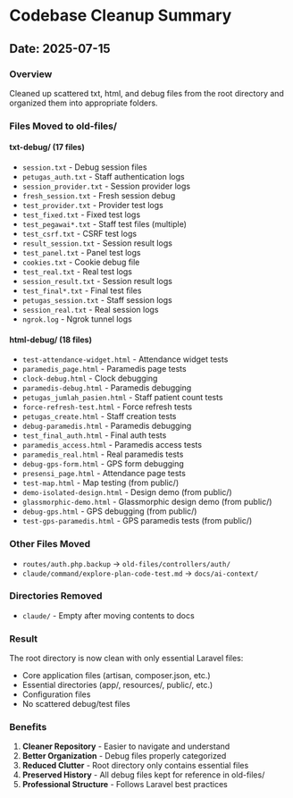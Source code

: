 # Codebase Cleanup Summary

## Date: 2025-07-15

### Overview
Cleaned up scattered txt, html, and debug files from the root directory and organized them into appropriate folders.

### Files Moved to old-files/

#### txt-debug/ (17 files)
- `session.txt` - Debug session files
- `petugas_auth.txt` - Staff authentication logs  
- `session_provider.txt` - Session provider logs
- `fresh_session.txt` - Fresh session debug
- `test_provider.txt` - Provider test logs
- `test_fixed.txt` - Fixed test logs
- `test_pegawai*.txt` - Staff test files (multiple)
- `test_csrf.txt` - CSRF test logs
- `result_session.txt` - Session result logs
- `test_panel.txt` - Panel test logs
- `cookies.txt` - Cookie debug file
- `test_real.txt` - Real test logs
- `session_result.txt` - Session result logs
- `test_final*.txt` - Final test files
- `petugas_session.txt` - Staff session logs
- `session_real.txt` - Real session logs
- `ngrok.log` - Ngrok tunnel logs

#### html-debug/ (18 files)
- `test-attendance-widget.html` - Attendance widget tests
- `paramedis_page.html` - Paramedis page tests
- `clock-debug.html` - Clock debugging
- `paramedis-debug.html` - Paramedis debugging
- `petugas_jumlah_pasien.html` - Staff patient count tests
- `force-refresh-test.html` - Force refresh tests
- `petugas_create.html` - Staff creation tests
- `debug-paramedis.html` - Paramedis debugging
- `test_final_auth.html` - Final auth tests
- `paramedis_access.html` - Paramedis access tests
- `paramedis_real.html` - Real paramedis tests
- `debug-gps-form.html` - GPS form debugging
- `presensi_page.html` - Attendance page tests
- `test-map.html` - Map testing (from public/)
- `demo-isolated-design.html` - Design demo (from public/)
- `glassmorphic-demo.html` - Glassmorphic design demo (from public/)
- `debug-gps.html` - GPS debugging (from public/)
- `test-gps-paramedis.html` - GPS paramedis tests (from public/)

### Other Files Moved
- `routes/auth.php.backup` → `old-files/controllers/auth/`
- `claude/command/explore-plan-code-test.md` → `docs/ai-context/`

### Directories Removed
- `claude/` - Empty after moving contents to docs

### Result
The root directory is now clean with only essential Laravel files:
- Core application files (artisan, composer.json, etc.)
- Essential directories (app/, resources/, public/, etc.)
- Configuration files
- No scattered debug/test files

### Benefits
1. **Cleaner Repository** - Easier to navigate and understand
2. **Better Organization** - Debug files properly categorized
3. **Reduced Clutter** - Root directory only contains essential files
4. **Preserved History** - All debug files kept for reference in old-files/
5. **Professional Structure** - Follows Laravel best practices